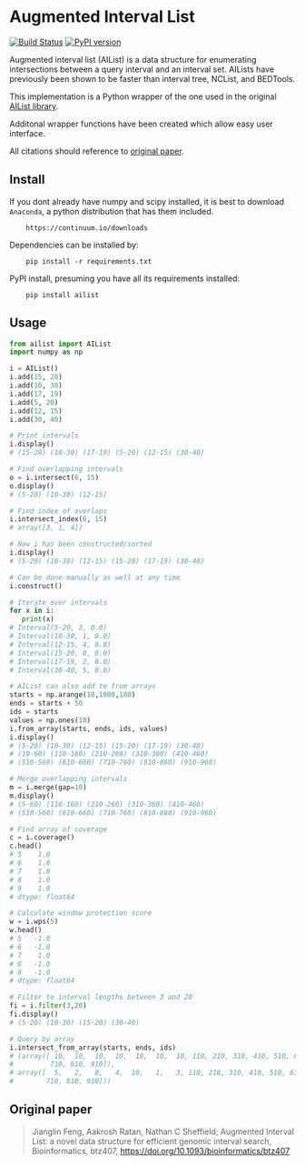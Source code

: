 # Augmented Interval List

[![Build Status](https://travis-ci.org/kylessmith/ailist.svg?branch=master)](https://travis-ci.org/kylessmith/ailist) [![PyPI version](https://badge.fury.io/py/ailist.svg)](https://badge.fury.io/py/ailist)

Augmented interval list (AIList) is a data structure for enumerating intersections 
between a query interval and an interval set. AILists have previously been shown 
to be faster than interval tree, NCList, and BEDTools.

This implementation is a Python wrapper of the one used in the original [AIList library][AIList_github].


Additonal wrapper functions have been created which allow easy user interface.

All citations should reference to [original paper][paper].

## Install

If you dont already have numpy and scipy installed, it is best to download
`Anaconda`, a python distribution that has them included.  
```
    https://continuum.io/downloads
```

Dependencies can be installed by:

```
    pip install -r requirements.txt
```

PyPI install, presuming you have all its requirements installed:
```
    pip install ailist
```

## Usage

```python
from ailist import AIList
import numpy as np

i = AIList()
i.add(15, 20)
i.add(10, 30)
i.add(17, 19)
i.add(5, 20)
i.add(12, 15)
i.add(30, 40)

# Print intervals
i.display()
# (15-20) (10-30) (17-19) (5-20) (12-15) (30-40)

# Find overlapping intervals
o = i.intersect(6, 15)
o.display()
# (5-20) (10-30) (12-15)

# Find index of overlaps
i.intersect_index(6, 15)
# array([3, 1, 4])

# Now i has been constructed/sorted
i.display()
# (5-20) (10-30) (12-15) (15-20) (17-19) (30-40)

# Can be done manually as well at any time
i.construct()

# Iterate over intervals
for x in i:
   print(x)
# Interval(5-20, 3, 0.0)
# Interval(10-30, 1, 0.0)
# Interval(12-15, 4, 0.0)
# Interval(15-20, 0, 0.0)
# Interval(17-19, 2, 0.0)
# Interval(30-40, 5, 0.0)

# AIList can also add to from arrays
starts = np.arange(10,1000,100)
ends = starts + 50
ids = starts
values = np.ones(10)
i.from_array(starts, ends, ids, values)
i.display()
# (5-20) (10-30) (12-15) (15-20) (17-19) (30-40) 
# (10-60) (110-160) (210-260) (310-360) (410-460) 
# (510-560) (610-660) (710-760) (810-860) (910-960)

# Merge overlapping intervals
m = i.merge(gap=10)
m.display()
# (5-60) (110-160) (210-260) (310-360) (410-460) 
# (510-560) (610-660) (710-760) (810-860) (910-960)

# Find array of coverage
c = i.coverage()
c.head()
# 5    1.0
# 6    1.0
# 7    1.0
# 8    1.0
# 9    1.0
# dtype: float64

# Calculate window protection score
w = i.wps(5)
w.head()
# 5   -1.0
# 6   -1.0
# 7    1.0
# 8   -1.0
# 9   -1.0
# dtype: float64

# Filter to interval lengths between 3 and 20
fi = i.filter(3,20)
fi.display()
# (5-20) (10-30) (15-20) (30-40)

# Query by array
i.intersect_from_array(starts, ends, ids)
# (array([ 10,  10,  10,  10,  10,  10,  10, 110, 210, 310, 410, 510, 610,
#         710, 810, 910]),
# array([  5,   2,   0,   4,  10,   1,   3, 110, 210, 310, 410, 510, 610,
#        710, 810, 910]))

```


## Original paper

> Jianglin Feng,  Aakrosh Ratan,  Nathan C Sheffield; Augmented Interval List: a novel data structure for efficient genomic interval search, Bioinformatics, btz407, https://doi.org/10.1093/bioinformatics/btz407


[AIList_github]: https://github.com/databio/AIList
[paper]: https://academic.oup.com/bioinformatics/advance-article/doi/10.1093/bioinformatics/btz407/5509521